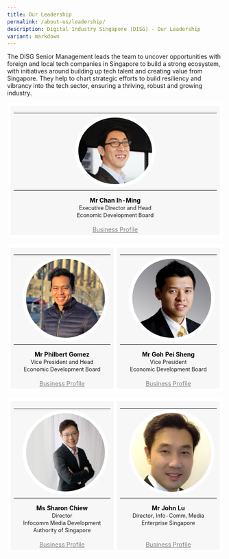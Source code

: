 ```yaml
---
title: Our Leadership
permalink: /about-us/leadership/
description: Digital Industry Singapore (DISG) - Our Leadership
variant: markdown
---
```

The DISG Senior Management leads the team to uncover opportunities with foreign and local tech companies in Singapore to build a strong ecosystem, with initiatives around building up tech talent and creating value from Singapore. They help to chart strategic efforts to build resiliency and vibrancy into the tech sector, ensuring a thriving, robust and growing industry.  
<table>
	<tbody><tr>
		<td style="background:#F7F7F7; border: 8px solid white; width:33%; text-align: center;">	
			<a style="text-decoration: none; color:black;" target="_blank" href="https://www.linkedin.com/in/ihming/">	
			<table>
				<tbody><tr>
					<td></td>
					<td><img style="border-radius:50%; max-width:40%; border:8px solid white;" src="/images/chan-ih-ming.png"></td>
					<td></td>
				</tr>
			</tbody></table>
			<b>Mr Chan Ih-Ming</b></a>
			<br><span style="font-size:0.9em;">Executive Director and Head</span>
			<br><span style="font-size:0.9em;">Economic Development Board</span>
     <br><br><a style="color: grey;" target="_blank" href="/files/Business_Profile_Mr_Chan_Ih_Ming.pdf">Business Profile</a><br>
		</td>
</tr></tbody></table>
<table>
	<tbody><tr>
		<td style="background:#F7F7F7; border: 8px solid white; width:33%; text-align: center;">	
			<a style="text-decoration: none; color:black;" target="_blank" href="https://www.linkedin.com/in/philbert-gomez-55426027/">	
			<table>
				<tbody><tr>
					<td></td>
					<td><img style="border-radius:50%; border:8px solid white;" src="/images/philbert_gomez.jpg"></td>
					<td></td>
				</tr>
			</tbody></table>
			<b>Mr Philbert Gomez</b></a>
			<br><span style="font-size:0.9em;">Vice President and Head</span>
			<br><span style="font-size:0.9em;">Economic Development Board</span>
     <br><br><a style="color: grey;" target="_blank" href="/files/Business_Profile_Mr_Philbert_Gomez.pdf">Business Profile</a><br>
		</td>
		<td style="background:#F7F7F7; border: 8px solid white; width:33%; text-align: center;">	
			<a style="text-decoration: none; color:black;" target="_blank" href="https://www.linkedin.com/in/pei-sheng-goh-472342137/">	
			<table>
				<tbody><tr>
					<td></td>
					<td><img style="border-radius:50%; border:8px solid white;" src="/images/pei_sheng.jpg"></td>
					<td></td>
				</tr>
			</tbody></table>
			<b>Mr Goh Pei Sheng</b></a>
			<br><span style="font-size:0.9em;">Vice President</span>
			<br><span style="font-size:0.9em;">Economic Development Board</span>
			     <br><br><a style="color: grey;" target="_blank" href="/files/Business_Profile_Mr_Goh_Pei_Sheng.pdf">Business Profile</a><br>
		</td>
</tr></tbody></table>
<table>
	<tbody><tr>
		<td style="background:#F7F7F7; border: 8px solid white; width:33%; text-align: center;">	
			<a style="text-decoration: none; color:black;" target="_blank" href="https://www.linkedin.com/in/sharon-chiew-9409b078/">	
			<table>
				<tbody><tr>
					<td></td>
					<td><img style="border-radius:50%; border:8px solid white;" src="/images/sharon_chiew.jpg"></td>
					<td></td>
				</tr>
			</tbody></table>
			<b>Ms Sharon Chiew</b></a>
			<br><span style="font-size:0.9em;">Director</span>
			<br><span style="font-size:0.9em;">Infocomm Media Development Authority of Singapore</span>
     <br><br><a style="color: grey;" target="_blank" href="/files/Business_Profile_Ms_Sharon_Chiew.pdf">Business Profile</a><br>
		</td>
		<td style="background:#F7F7F7; border: 8px solid white; width:33%; text-align: center;">	
			<a style="text-decoration: none; color:black;" target="_blank" href="https://www.linkedin.com/in/john-lu-234b6720/">	
			<table>
				<tbody><tr>
					<td></td>
					<td><img style="border-radius:50%; border:8px solid white;" src="/images/john_lu.PNG"></td>
					<td></td>
				</tr>
			</tbody></table>
			<b>Mr John Lu</b></a>
			<br><span style="font-size:0.9em;">Director, Info-Comm, Media</span>
			<br><span style="font-size:0.9em;">Enterprise Singapore</span>
			     <br><br><br><a style="color: grey;" target="_blank" href="/files/Business_Profile_Mr_John_Lu.pdf">Business Profile</a><br>
		</td>
</tr></tbody></table>